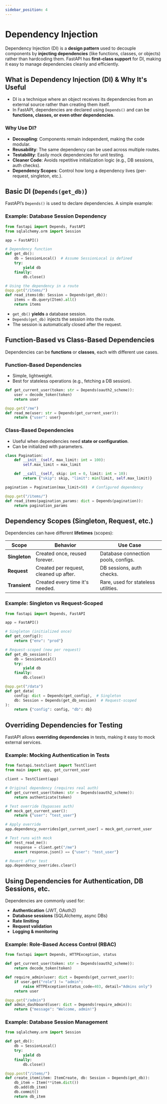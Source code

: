 ```yaml
---
sidebar_position: 4
---
```


# Dependency Injection

Dependency Injection (DI) is a **design pattern** used to decouple components by **injecting dependencies** (like functions, classes, or objects) rather than hardcoding them. FastAPI has **first-class support** for DI, making it easy to manage dependencies cleanly and efficiently.

## What is Dependency Injection (DI) & Why It's Useful

- DI is a technique where an object receives its dependencies from an external source rather than creating them itself.
- In FastAPI, dependencies are declared using `Depends()` and can be **functions, classes, or even other dependencies**.

### Why Use DI?

- **Decoupling**: Components remain independent, making the code modular.
- **Reusability**: The same dependency can be used across multiple routes.
- **Testability**: Easily mock dependencies for unit testing.
- **Cleaner Code**: Avoids repetitive initialization logic (e.g., DB sessions, auth checks).
- **Dependency Scopes**: Control how long a dependency lives (per-request, singleton, etc.).

## Basic DI (`Depends(get_db)`)

FastAPI’s `Depends()` is used to declare dependencies. A simple example:

### Example: Database Session Dependency

```python
from fastapi import Depends, FastAPI
from sqlalchemy.orm import Session

app = FastAPI()

# Dependency function
def get_db():
    db = SessionLocal()  # Assume SessionLocal is defined
    try:
        yield db
    finally:
        db.close()

# Using the dependency in a route
@app.get("/items/")
def read_items(db: Session = Depends(get_db)):
    items = db.query(Item).all()
    return items
```

- `get_db()` **yields** a database session.
- `Depends(get_db)` injects the session into the route.
- The session is automatically closed after the request.

## Function-Based vs Class-Based Dependencies

Dependencies can be **functions** or **classes**, each with different use cases.

### Function-Based Dependencies

- Simple, lightweight.
- Best for stateless operations (e.g., fetching a DB session).

```python
def get_current_user(token: str = Depends(oauth2_scheme)):
    user = decode_token(token)
    return user

@app.get("/me")
def read_me(user: str = Depends(get_current_user)):
    return {"user": user}
```

### Class-Based Dependencies

- Useful when dependencies need **state or configuration**.
- Can be initialized with parameters.

```python
class Pagination:
    def __init__(self, max_limit: int = 100):
        self.max_limit = max_limit

    def __call__(self, skip: int = 0, limit: int = 10):
        return {"skip": skip, "limit": min(limit, self.max_limit)}

pagination = Pagination(max_limit=50)  # Configured dependency

@app.get("/items/")
def read_items(pagination_params: dict = Depends(pagination)):
    return pagination_params
```

## Dependency Scopes (Singleton, Request, etc.)

Dependencies can have different **lifetimes** (scopes):

| Scope         | Behavior                               | Use Case                            |
| ------------- | -------------------------------------- | ----------------------------------- |
| **Singleton** | Created once, reused forever.          | Database connection pools, configs. |
| **Request**   | Created per request, cleaned up after. | DB sessions, auth checks.           |
| **Transient** | Created every time it's needed.        | Rare, used for stateless utilities. |

### Example: Singleton vs Request-Scoped

```python
from fastapi import Depends, FastAPI

app = FastAPI()

# Singleton (initialized once)
def get_config():
    return {"env": "prod"}

# Request-scoped (new per request)
def get_db_session():
    db = SessionLocal()
    try:
        yield db
    finally:
        db.close()

@app.get("/data")
def get_data(
    config: dict = Depends(get_config),  # Singleton
    db: Session = Depends(get_db_session)  # Request-scoped
):
    return {"config": config, "db": db}
```

## Overriding Dependencies for Testing

FastAPI allows **overriding dependencies** in tests, making it easy to mock external services.

### Example: Mocking Authentication in Tests

```python
from fastapi.testclient import TestClient
from main import app, get_current_user

client = TestClient(app)

# Original dependency (requires real auth)
def get_current_user(token: str = Depends(oauth2_scheme)):
    return authenticate(token)

# Test override (bypasses auth)
def mock_get_current_user():
    return {"user": "test_user"}

# Apply override
app.dependency_overrides[get_current_user] = mock_get_current_user

# Test runs with mock
def test_read_me():
    response = client.get("/me")
    assert response.json() == {"user": "test_user"}

# Revert after test
app.dependency_overrides.clear()
```

## Using Dependencies for Authentication, DB Sessions, etc.

Dependencies are commonly used for:

- **Authentication** (JWT, OAuth2)
- **Database sessions** (SQLAlchemy, async DBs)
- **Rate limiting**
- **Request validation**
- **Logging & monitoring**

### Example: Role-Based Access Control (RBAC)

```python
from fastapi import Depends, HTTPException, status

def get_current_user(token: str = Depends(oauth2_scheme)):
    return decode_token(token)

def require_admin(user: dict = Depends(get_current_user)):
    if user.get("role") != "admin":
        raise HTTPException(status_code=403, detail="Admins only")
    return user

@app.get("/admin")
def admin_dashboard(user: dict = Depends(require_admin)):
    return {"message": "Welcome, admin!"}
```

### Example: Database Session Management

```python
from sqlalchemy.orm import Session

def get_db():
    db = SessionLocal()
    try:
        yield db
    finally:
        db.close()

@app.post("/items/")
def create_item(item: ItemCreate, db: Session = Depends(get_db)):
    db_item = Item(**item.dict())
    db.add(db_item)
    db.commit()
    return db_item
```
